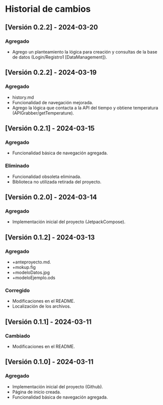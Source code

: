 # Historial de cambios

## [Versión 0.2.2] - 2024-03-20

### Agregado
- Agrego un planteamiento la lógica para creación y consultas de la base de datos (Login/Registro1 [DataManagement]).


## [Versión 0.2.2] - 2024-03-19

### Agregado
- history.md
- Funcionalidad de navegación mejorada.
- Agrego la lógica que contacta a la API del tiempo y obtiene temperatura (APIGrabber/getTemperature).


## [Versión 0.2.1] - 2024-03-15

### Agregado
- Funcionalidad básica de navegación agregada.

### Eliminado
- Funcionalidad obsoleta eliminada.
- Biblioteca no utilizada retirada del proyecto.


## [Versión 0.2.0] - 2024-03-14

### Agregado
- Implementación inicial del proyecto (JetpackCompose).


## [Versión 0.1.2] - 2024-03-13

### Agregado
- +anteproyecto.md.
- +mokup.fig
- +modeloDatos.jpg
- +modeloEjemplo.ods

### Corregido
- Modificaciones en el README.
- Localización de los archivos.


## [Versión 0.1.1] - 2024-03-11

### Cambiado
- Modificaciones en el README.


## [Versión 0.1.0] - 2024-03-11

### Agregado
- Implementación inicial del proyecto (Github).
- Página de inicio creada.
- Funcionalidad básica de navegación agregada.

